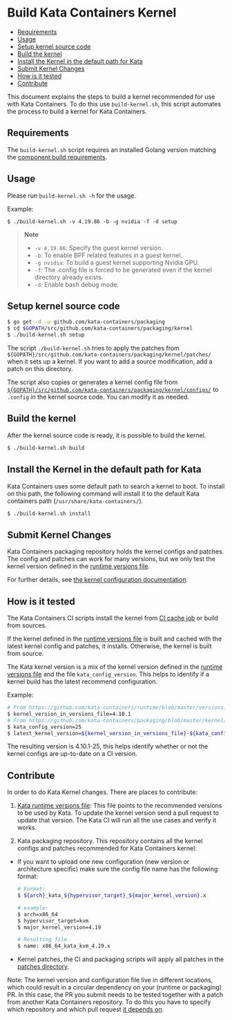 # Build Kata Containers Kernel

* [Requirements](#requirements)
* [Usage](#usage)
* [Setup kernel source code](#setup-kernel-source-code)
* [Build the kernel](#build-the-kernel)
* [Install the Kernel in the default path for Kata](#install-the-kernel-in-the-default-path-for-kata)
* [Submit Kernel Changes](#submit-kernel-changes)
* [How is it tested](#how-is-it-tested)
* [Contribute](#contribute)

This document explains the steps to build a kernel recommended for use with
Kata Containers. To do this use `build-kernel.sh`, this script
automates the process to build a kernel for Kata Containers.

## Requirements

The `build-kernel.sh` script requires an installed Golang version matching the
[component build requirements](https://github.com/kata-containers/documentation/blob/master/Developer-Guide.md#requirements-to-build-individual-components).

## Usage

Please run `build-kernel.sh -h` for the usage.

Example:
```
$ ./build-kernel.sh -v 4.19.86 -b -g nvidia -f -d setup
```
> **Note**
> - `-v 4.19.86`: Specify the guest kernel version.
> - `-b`: To enable BPF related features in a guest kernel.
> - `-g nvidia`: To build a guest kernel supporting Nvidia GPU.
> - `-f`: The .config file is forced to be generated even if the kernel directory already exists.
> - `-d`: Enable bash debug mode.

## Setup kernel source code

```bash
$ go get -d -u github.com/kata-containers/packaging
$ cd $GOPATH/src/github.com/kata-containers/packaging/kernel
$ ./build-kernel.sh setup
```

The script `./build-kernel.sh` tries to apply the patches from
`${GOPATH}/src/github.com/kata-containers/packaging/kernel/patches/` when it
sets up a kernel. If you want to add a source modification, add a patch on this
directory.

The script also copies or generates a kernel config file from
[`${GOPATH}/src/github.com/kata-containers/packaging/kernel/configs/`](./configs) to `.config`
in the kernel source code. You can modify it as needed.

## Build the kernel

After the kernel source code is ready, it is possible to build the kernel.

```bash
$ ./build-kernel.sh build
```

## Install the Kernel in the default path for Kata

Kata Containers uses some default path to search a kernel to boot. To install
on this path, the following command will install it to the default Kata
containers path (`/usr/share/kata-containers/`).

```bash
$ ./build-kernel.sh install
```

## Submit Kernel Changes

Kata Containers packaging repository holds the kernel configs and patches. The
config and patches can work for many versions, but we only test the
kernel version defined in the [runtime versions file][runtime-versions-file].

For further details, see [the kernel configuration documentation](configs).

## How is it tested

The Kata Containers CI scripts install the kernel from [CI cache
job][cache-job] or build from sources.

If the kernel defined in the [runtime versions file][runtime-versions-file] is
built and cached with the latest kernel config and patches, it installs.
Otherwise, the kernel is built from source.

The Kata kernel version is a mix of the kernel version defined in the [runtime
versions file][runtime-versions-file] and the file `kata_config_version`. This
helps to identify if a kernel build has the latest recommend
configuration.

Example:

```bash
# From https://github.com/kata-containers/runtime/blob/master/versions.yaml
$ kernel_version_in_versions_file=4.10.1
# From https://github.com/kata-containers/packaging/blob/master/kernel/kata_config_version
$ kata_config_version=25
$ latest_kernel_version=${kernel_version_in_versions_file}-${kata_config_version}
```

The resulting version is 4.10.1-25, this helps identify whether or not the kernel
configs are up-to-date on a CI version.

## Contribute

In order to do Kata Kernel changes. There are places to contribute:

1. [Kata runtime versions file][runtime-versions-file]: This file points to the
   recommended versions to be used by Kata. To update the kernel version send a
   pull request to update that version. The Kata CI will run all the use cases
   and verify it works.

1. Kata packaging repository. This repository contains all the kernel configs
   and patches recommended for Kata Containers kernel:

- If you want to upload one new configuration (new version or architecture
  specific) make sure the config file name has the following format:

  ```bash
  # Format:
  $ ${arch}_kata_${hypervisor_target}_${major_kernel_version}.x

  # example:
  $ arch=x86_64
  $ hypervisor_target=kvm
  $ major_kernel_version=4.19

  # Resulting file
  $ name: x86_64_kata_kvm_4.19.x
  ```

- Kernel patches, the CI and packaging scripts will apply all patches in the
  [patches directory][patches-dir].

Note: The kernel version and configuration file live in different locations,
which could result in a circular dependency on your (runtime or packaging) PR.
In this case, the PR you submit needs to be tested together with a patch from
another Kata Containers repository. To do this you have to specify which
repository and which pull request [it depends on][depends-on-docs].

[runtime-versions-file]: https://github.com/kata-containers/runtime/blob/master/versions.yaml
[patches-dir]: https://github.com/kata-containers/packaging/tree/master/kernel/patches
[depends-on-docs]: https://github.com/kata-containers/tests/blob/master/README.md#breaking-compatibility
[cache-job]: http://jenkins.katacontainers.io/job/image-nightly-x86_64/
